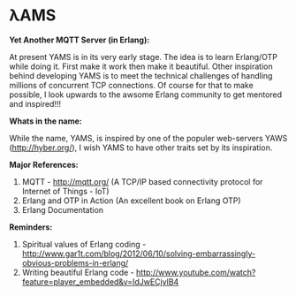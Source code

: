 λAMS
====

<b>Yet Another MQTT Server (in Erlang): </b>

At present YAMS is in its very early stage. The idea is to learn Erlang/OTP while doing it. First make it work then make it beautiful. Other inspiration behind developing YAMS is to meet the technical challenges of handling millions of concurrent TCP connections. Of course for that to make possible, I look upwards to the awsome Erlang community to get mentored and inspired!!!

<b>Whats in the name: </b>

While the name, YAMS, is inspired by one of the populer web-servers YAWS (http://hyber.org/), I wish YAMS to have other traits set by its inspiration.

<b>Major References: </b>

1. MQTT  - http://mqtt.org/ (A TCP/IP based connectivity protocol for Internet of Things - IoT)
2. Erlang and OTP in Action (An excellent book on Erlang OTP)
3. Erlang Documentation

<b>Reminders: </b>

1. Spiritual values of Erlang coding - http://www.gar1t.com/blog/2012/06/10/solving-embarrassingly-obvious-problems-in-erlang/ 
2. Writing beautiful Erlang code - http://www.youtube.com/watch?feature=player_embedded&v=IdJwECjylB4
